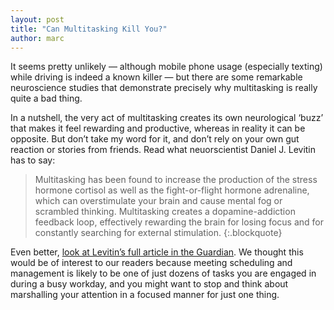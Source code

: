 ```yaml
---
layout: post
title: "Can Multitasking Kill You?"
author: marc
---
```


It seems pretty unlikely — although mobile phone usage (especially texting)
while driving is indeed a known killer — but there are some remarkable
neuroscience studies that demonstrate precisely why multitasking is really
quite a bad thing.

In a nutshell, the very act of multitasking creates its own neurological ‘buzz’
that makes it feel rewarding and productive, whereas in reality it can be
opposite. But don’t take my word for it, and don’t rely on your own gut
reaction or stories from friends. Read what neuorscientist Daniel J. Levitin
has to say:

> Multitasking has been found to increase the production of the stress hormone
> cortisol as well as the fight-or-flight hormone adrenaline, which can
> overstimulate your brain and cause mental fog or scrambled thinking.
> Multitasking creates a dopamine-addiction feedback loop, effectively rewarding
> the brain for losing focus and for constantly searching for external
> stimulation.
{:.blockquote}

Even better, [look at Levitin’s full article in the Guardian](http://www.theguardian.com/science/2015/jan/18/modern-world-bad-for-brain-daniel-j-levitin-organized-mind-information-overload?CMP=share_btn_link). 
We thought this
would be of interest to our readers because meeting scheduling and management
is likely to be one of just dozens of tasks you are engaged in during a busy
workday, and you might want to stop and think about marshalling your attention
in a focused manner for just one thing.
